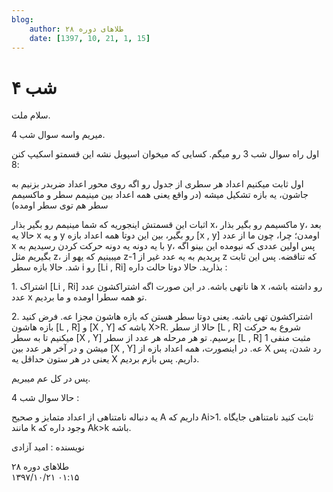 ```yaml
---
blog:
    author: طلاهای دوره ۲۸
    date: [1397, 10, 21, 1, 15]
---
```

# شب ۴

<div class="cnt">
<p>سلام ملت.</p>
<p>میریم واسه سوال شب 4.</p>
<p>اول راه سوال شب 3 رو میگم. کسایی که میخوان اسپویل نشه این قسمتو اسکیپ کنن :8</p>
<p>اول ثابت میکنیم اعداد هر سطری از جدول رو اگه روی محور اعداد ضربدر بزنیم به جاشون، یه بازه تشکیل میشه (در واقع یعنی همه اعداد بین مینیمم سطر و ماکسیمم سطر هم توی سطر اومده)</p>
<p>اثبات این قسمتش اینجوریه که شما مینیمم رو بگیر بذار x، ماکسیمم رو بگیر بذار y، بعد حالا یه x و یه y رو بگیر، بین این دوتا همه اعداد بازه [x , y] اومدن؛ چرا، چون ما از عدد x با یه دونه یه دونه حرکت کردن رسیدیم به y، پس اولین عددی که نیومده این بینو اگه بگیریم مثل z، میبینیم که یهو از z-1 پریدیم به یه عدد غیر از z که تناقضه. پس این ثابت شد. حالا بازه سطر i رو [Li , Ri] بذارید. حالا دوتا حالت داره :</p>
<p>1. اشتراک [Li , Ri] ها ناتهی باشه. در این صورت اگه اشتراکشون عدد x رو داشته باشه، عدد x تو همه سطرا اومده و ما بردیم.</p>
<p>2. اشتراکشون تهی باشه. یعنی دوتا سطر هستن که بازه هاشون مجزا عه. فرض کنید بازه هاشون [L , R] و [X , Y] باشه که X&gt;R. حالا از سطر [L , R] شروع به حرکت میکنیم تا به سطر [X , Y] برسیم. تو هر مرحله هر عدد از سطر [L , R] مثبت منفی 1 میشن و در آخر هر عدد بین [X , Y] عه. در اینصورت، همه اعداد بازه از X رد شدن، پس یعنی در هر ستون حداقل یه X داریم. پس بازم بردیم.</p>
<p>پس در کل عم میبریم.</p>

<p>حالا سوال شب 4 :</p>
<p>یه دنباله نامتناهی از اعداد متمایز و صحیح A داریم که Ai&gt;1. ثابت کنید نامتناهی جایگاه مانند k وجود داره که Ak&gt;k باشه.</p>

<p>نویسنده : امید آزادی</p>
</div>

<div class="blog-info">
    <div class="blog-author">طلاهای دوره ۲۸</div>
    <div class="blog-date">۱۳۹۷/۱۰/۲۱ ۰۱:۱۵</div>
</div>


